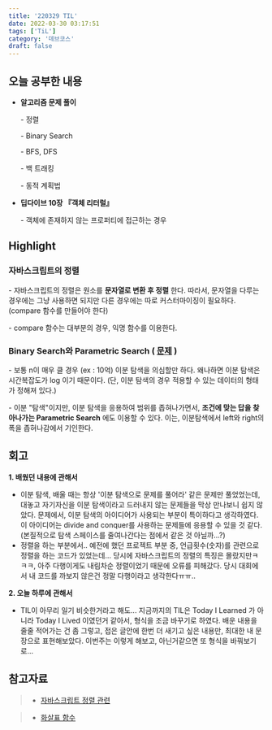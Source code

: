 ```yaml
---
title: '220329 TIL'
date: 2022-03-30 03:17:51
tags: ['TiL']
category: '데브코스'
draft: false
---
```


## 오늘 공부한 내용

- **알고리즘 문제 풀이**

  \- 정렬

  \- Binary Search

  \- BFS, DFS

  \- 백 트래킹

  \- 동적 계획법

- **딥다이브 10장 『객체 리터럴』**

  \- 객체에 존재하지 않는 프로퍼티에 접근하는 경우

## Highlight

### 자바스크립트의 정렬

\- 자바스크립트의 정렬은 원소를 **문자열로 변환 후 정렬** 한다. 따라서, 문자열을 다루는 경우에는 그냥 사용하면 되지만 다른 경우에는 따로 커스터마이징이 필요하다. (compare 함수를 만들어야 한다)

\- compare 함수는 대부분의 경우, 익명 함수를 이용한다.

### Binary Search와 Parametric Search ( [문제](https://programmers.co.kr/learn/courses/30/lessons/43238) )

\- 보통 n이 매우 클 경우 (ex : 10억) 이분 탐색을 의심할만 하다. 왜나하면 이분 탐색은 시간복잡도가 log 이기 때문이다. (단, 이분 탐색의 경우 적용할 수 있는 데이터의 형태가 정해져 있다.)

\- 이분 "탐색"이지만, 이분 탐색을 응용하여 범위를 좁혀나가면서, **조건에 맞는 답을 찾아나가는 Parametric Search** 에도 이용할 수 있다. 이는, 이분탐색에서 left와 right의 폭을 좁혀나감에서 기인한다.

## 회고

**1\. 배웠던 내용에 관해서**

- 이분 탐색, 배울 때는 항상 '이분 탐색으로 문제를 풀어라' 같은 문제만 풀었었는데, 대놓고 자기자신을 이분 탐색이라고 드러내지 않는 문제들을 막상 만나보니 쉽지 않았다. 문제에서, 이분 탐색의 아이디어가 사용되는 부분이 특이하다고 생각하였다. 이 아이디어는 divide and conquer를 사용하는 문제들에 응용할 수 있을 것 같다. (본질적으로 탐색 스페이스를 줄여나간다는 점에서 같은 것 아닐까...?)
- 정렬을 하는 부분에서.. 예전에 했던 프로젝트 부분 중, 언급횟수(숫자)를 관련으로 정렬을 하는 코드가 있었는데... 당시에 자바스크립트의 정렬의 특징은 몰랐지만ㅋㅋㅋ, 아주 다행이게도 내림차순 정렬이었기 때문에 오류를 피해갔다. 당시 대회에서 내 코드를 까보지 않은건 정말 다행이라고 생각한다ㅠㅠ..

**2\. 오늘 하루에 관해서**

- TIL이 아무리 일기 비슷한거라고 해도... 지금까지의 TIL은 Today I Learned 가 아니라 Today I Lived 이였던거 같아서, 형식을 조금 바꾸기로 하였다. 배운 내용을 줄줄 적어가는 건 좀 그렇고, 접은 글안에 한번 더 새기고 싶은 내용만, 최대한 내 문장으로 표현해보았다. 이번주는 이렇게 해보고, 아닌거같으면 또 형식을 바꿔보기로...

## 참고자료

> - [자바스크립트 정렬 관련](https://www.w3schools.com/jsref/jsref_sort.asp)

> - [화살표 함수](https://ko.javascript.info/arrow-functions-basics)
